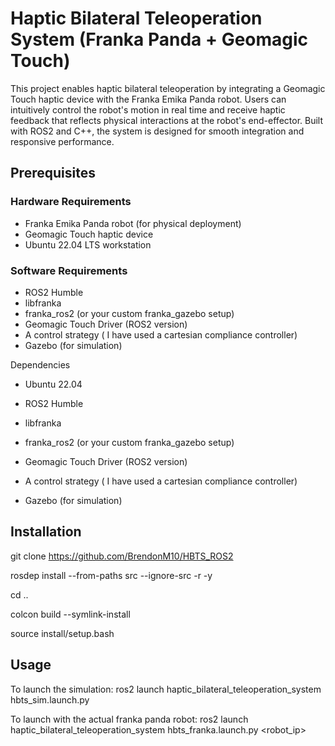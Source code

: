 # Haptic Bilateral Teleoperation System (Franka Panda + Geomagic Touch)

This project enables haptic bilateral teleoperation by integrating a Geomagic Touch haptic device with the Franka Emika Panda robot. Users can intuitively control the robot's motion in real time and receive haptic feedback that reflects physical interactions at the robot's end-effector. Built with ROS2 and C++, the system is designed for smooth integration and responsive performance.


## Prerequisites

### Hardware Requirements
- Franka Emika Panda robot (for physical deployment)
- Geomagic Touch haptic device
- Ubuntu 22.04 LTS workstation

### Software Requirements
- ROS2 Humble
- libfranka
- franka_ros2 (or your custom franka_gazebo setup)
- Geomagic Touch Driver (ROS2 version)
- A control strategy ( I have used a cartesian compliance controller)
- Gazebo (for simulation)

Dependencies

* Ubuntu 22.04

* ROS2 Humble 

* libfranka

* franka_ros2 (or your custom franka_gazebo setup)

* Geomagic Touch Driver (ROS2 version)

* A control strategy ( I have used a cartesian compliance controller)

* Gazebo (for simulation)


## Installation

git clone https://github.com/BrendonM10/HBTS_ROS2

rosdep install --from-paths src --ignore-src -r -y

cd ..

colcon build --symlink-install

source install/setup.bash

## Usage

To launch the simulation: 
ros2 launch haptic_bilateral_teleoperation_system hbts_sim.launch.py

To launch with the actual franka panda robot: 
ros2 launch haptic_bilateral_teleoperation_system hbts_franka.launch.py <robot_ip>

